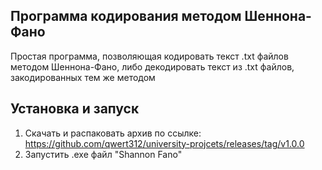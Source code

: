 ## Программа кодирования методом Шеннона-Фано
Простая программа, позволяющая кодировать текст .txt файлов методом Шеннона-Фано, либо декодировать текст из .txt файлов, закодированных тем же методом
## Установка и запуск
1. Скачать и распаковать архив по ссылке: https://github.com/qwert312/university-projcets/releases/tag/v1.0.0
2. Запустить .exe файл "Shannon Fano"
